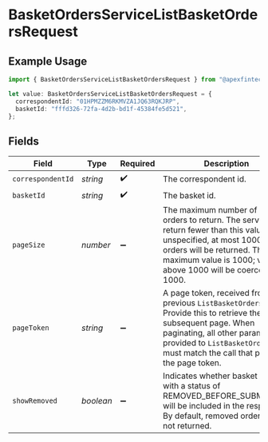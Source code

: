 # BasketOrdersServiceListBasketOrdersRequest

## Example Usage

```typescript
import { BasketOrdersServiceListBasketOrdersRequest } from "@apexfintechsolutions/ascend-sdk/models/operations";

let value: BasketOrdersServiceListBasketOrdersRequest = {
  correspondentId: "01HPMZZM6RKMVZA1JQ63RQKJRP",
  basketId: "fffd326-72fa-4d2b-bd1f-45384fe5d521",
};
```

## Fields

| Field                                                                                                                                                                                                                                | Type                                                                                                                                                                                                                                 | Required                                                                                                                                                                                                                             | Description                                                                                                                                                                                                                          | Example                                                                                                                                                                                                                              |
| ------------------------------------------------------------------------------------------------------------------------------------------------------------------------------------------------------------------------------------ | ------------------------------------------------------------------------------------------------------------------------------------------------------------------------------------------------------------------------------------ | ------------------------------------------------------------------------------------------------------------------------------------------------------------------------------------------------------------------------------------ | ------------------------------------------------------------------------------------------------------------------------------------------------------------------------------------------------------------------------------------ | ------------------------------------------------------------------------------------------------------------------------------------------------------------------------------------------------------------------------------------ |
| `correspondentId`                                                                                                                                                                                                                    | *string*                                                                                                                                                                                                                             | :heavy_check_mark:                                                                                                                                                                                                                   | The correspondent id.                                                                                                                                                                                                                | 01HPMZZM6RKMVZA1JQ63RQKJRP                                                                                                                                                                                                           |
| `basketId`                                                                                                                                                                                                                           | *string*                                                                                                                                                                                                                             | :heavy_check_mark:                                                                                                                                                                                                                   | The basket id.                                                                                                                                                                                                                       | fffd326-72fa-4d2b-bd1f-45384fe5d521                                                                                                                                                                                                  |
| `pageSize`                                                                                                                                                                                                                           | *number*                                                                                                                                                                                                                             | :heavy_minus_sign:                                                                                                                                                                                                                   | The maximum number of basket orders to return. The service may return fewer than this value. If unspecified, at most 1000 basket orders will be returned. The maximum value is 1000; values above 1000 will be coerced to 1000.      | 25                                                                                                                                                                                                                                   |
| `pageToken`                                                                                                                                                                                                                          | *string*                                                                                                                                                                                                                             | :heavy_minus_sign:                                                                                                                                                                                                                   | A page token, received from a previous `ListBasketOrders` call. Provide this to retrieve the subsequent page. When paginating, all other parameters provided to `ListBasketOrders` must match the call that provided the page token. | AbTYnwAkMjIyZDNjYTAtZmVjZS00N2Q5LTgyMDctNzI3MDdkMjFiZj3h                                                                                                                                                                             |
| `showRemoved`                                                                                                                                                                                                                        | *boolean*                                                                                                                                                                                                                            | :heavy_minus_sign:                                                                                                                                                                                                                   | Indicates whether basket orders with a status of REMOVED_BEFORE_SUBMISSION will be included in the response. By default, removed orders are not returned.                                                                            | true                                                                                                                                                                                                                                 |